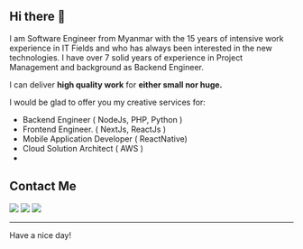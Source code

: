 ## Hi there 👋
I am Software Engineer from Myanmar with the 15 years of intensive work experience in IT Fields and who has always been interested in the new technologies.
I have over 7 solid years of experience in Project Management and background as Backend Engineer.

I can deliver **high quality work** for **either small nor huge.**

I would be glad to offer you my creative services for:
- Backend Engineer ( NodeJs, PHP, Python )
- Frontend Engineer. ( NextJs, ReactJs )
- Mobile Application Developer ( ReactNative)
- Cloud Solution Architect ( AWS )
- 
## Contact Me

[<img src="https://img.shields.io/badge/Gmail-D14836?style=for-the-badge&logo=gmail&logoColor=white" />](mailto:aungkyawnyunt2004@gmail.com)
[<img src="https://img.shields.io/badge/viber-685EA9?style=for-the-badge&logo=viber&logoColor=white" />](https://msng.link/o/?959763764572=vi)
[<img src="https://img.shields.io/badge/LinkedIn-0077B5?style=for-the-badge&logo=linkedin&logoColor=white" />](https://www.linkedin.com/in/aung-kyaw-nyunt-02755313a/)  

---  
Have a nice day!

<!--
**helloakn/helloakn** is a ✨ _special_ ✨ repository because its `README.md` (this file) appears on your GitHub profile.

Here are some ideas to get you started:

- 🔭 I’m currently working on ...
- 🌱 I’m currently learning ...
- 👯 I’m looking to collaborate on ...
- 🤔 I’m looking for help with ...
- 💬 Ask me about ...
- 📫 How to reach me: ...
- 😄 Pronouns: ...
- ⚡ Fun fact: ...
-->
